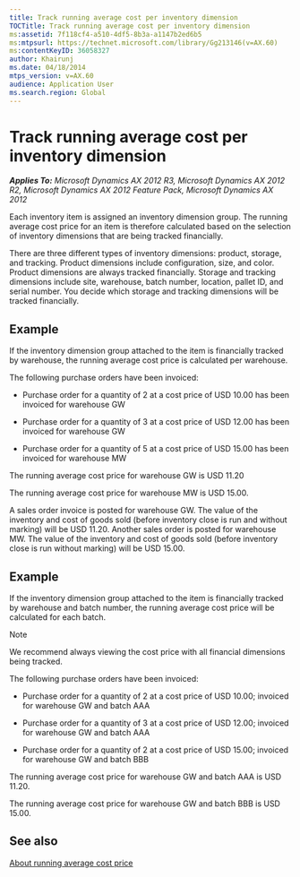 ```yaml
---
title: Track running average cost per inventory dimension
TOCTitle: Track running average cost per inventory dimension
ms:assetid: 7f118cf4-a510-4df5-8b3a-a1147b2ed6b5
ms:mtpsurl: https://technet.microsoft.com/library/Gg213146(v=AX.60)
ms:contentKeyID: 36058327
author: Khairunj
ms.date: 04/18/2014
mtps_version: v=AX.60
audience: Application User
ms.search.region: Global
---
```


# Track running average cost per inventory dimension 


_**Applies To:** Microsoft Dynamics AX 2012 R3, Microsoft Dynamics AX 2012 R2, Microsoft Dynamics AX 2012 Feature Pack, Microsoft Dynamics AX 2012_

Each inventory item is assigned an inventory dimension group. The running average cost price for an item is therefore calculated based on the selection of inventory dimensions that are being tracked financially.

There are three different types of inventory dimensions: product, storage, and tracking. Product dimensions include configuration, size, and color. Product dimensions are always tracked financially. Storage and tracking dimensions include site, warehouse, batch number, location, pallet ID, and serial number. You decide which storage and tracking dimensions will be tracked financially.

## Example

If the inventory dimension group attached to the item is financially tracked by warehouse, the running average cost price is calculated per warehouse.

The following purchase orders have been invoiced:

  - Purchase order for a quantity of 2 at a cost price of USD 10.00 has been invoiced for warehouse GW

  - Purchase order for a quantity of 3 at a cost price of USD 12.00 has been invoiced for warehouse GW

  - Purchase order for a quantity of 5 at a cost price of USD 15.00 has been invoiced for warehouse MW

The running average cost price for warehouse GW is USD 11.20

The running average cost price for warehouse MW is USD 15.00.

A sales order invoice is posted for warehouse GW. The value of the inventory and cost of goods sold (before inventory close is run and without marking) will be USD 11.20. Another sales order is posted for warehouse MW. The value of the inventory and cost of goods sold (before inventory close is run without marking) will be USD 15.00.

## Example

If the inventory dimension group attached to the item is financially tracked by warehouse and batch number, the running average cost price will be calculated for each batch.


> [!NOTE]
> <P>We recommend always viewing the cost price with all financial dimensions being tracked.</P>



The following purchase orders have been invoiced:

  - Purchase order for a quantity of 2 at a cost price of USD 10.00; invoiced for warehouse GW and batch AAA

  - Purchase order for a quantity of 3 at a cost price of USD 12.00; invoiced for warehouse GW and batch AAA

  - Purchase order for a quantity of 2 at a cost price of USD 15.00; invoiced for warehouse GW and batch BBB

The running average cost price for warehouse GW and batch AAA is USD 11.20.

The running average cost price for warehouse GW and batch BBB is USD 15.00.

## See also

[About running average cost price](about-running-average-cost-price.md)

  


